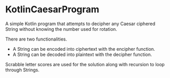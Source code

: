 # KotlinCaesarProgram

A simple Kotlin program that attempts to decipher any Caesar ciphered String without knowing the number used for rotation.

There are two functionalities.
* A String can be encoded into ciphertext with the encipher function.
* A String can be decoded into plaintext with the decipher function.

Scrabble letter scores are used for the solution along with recursion to loop through Strings.
